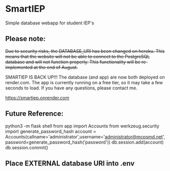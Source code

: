 # SmartIEP
Simple database webapp for student IEP's

## Please note:
~~Due to security risks, the DATABASE_URI has been changed on heroku. This means that the website will not be able to connect to the PostgreSQL database and will not function properly. This functionality will be re-implemented at the end of August.~~

SMARTIEP IS BACK UP!!! The database (and app) are now both deployed on render.com. The app is currently running on a free tier, so it may take a few seconds to load. If you have any questions, please contact me.

https://smartiep.onrender.com

## Future Reference:
python3 -m flask shell
from app import Accounts
from werkzeug.security import generate_password_hash
account = Accounts(callname='administrator',username='administrator@mcpsmd.net',password=generate_password_hash('password'))
db.session.add(account)
db.session.commit()

## Place EXTERNAL database URI into .env